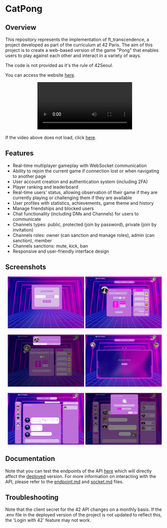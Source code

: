 # CatPong

## Overview

This repository represents the implementation of ft_transcendence, a project developed as part of the curriculum at 42 Paris. The aim of this project is to create a web-based version of the game "Pong" that enables users to play against each other and interact in a variety of ways.

The code is not provided as it's the rule of 42Seoul.

You can access the website [here](https://cat-pong.com).

<div align="center">
  <video src="https://github.com/whazami/catpong/assets/44798789/90264a2e-1708-4aa4-a49d-18f8dcd66ee6">
  Your browser does not support videos but you can watch the CatPong's Demo <a href="https://dl.dropboxusercontent.com/scl/fi/hqb4n7u13gp8scrpk2c5r/CatPongDemo.mp4?rlkey=skj7ahit0n518807r1zev9r8o&dl=0">here</a>.
  </video>
</div>

If the video above does not load, click [here](https://dl.dropboxusercontent.com/scl/fi/hqb4n7u13gp8scrpk2c5r/CatPongDemo.mp4?rlkey=skj7ahit0n518807r1zev9r8o&dl=0).

## Features

* Real-time multiplayer gameplay with WebSocket communication
* Ability to rejoin the current game if connection lost or when navigating to another page
* User account creation and authentication system (including 2FA)
* Player ranking and leaderboard
* Real-time users' status, allowing observation of their game if they are currently playing or challenging them if they are available
* User profiles with statistics, achievements, game theme and history
* Manage friendships and blocked users
* Chat functionality (including DMs and Channels) for users to communicate
* Channels types: public, protected (join by password), private (join by invitation)
* Channels roles: owner (can sanction and manage roles), admin (can sanction), member
* Channels sanctions: mute, kick, ban
* Responsive and user-friendly interface design

## Screenshots

<div align="center">
  <img src="screenshots/tfa.png" width="48%" />
  <img src="screenshots/other-profile.png" width="48%" /> 
</div>
<br>
<div align="center">
  <img src="screenshots/challenge.png" width="48%" />
  <img src="screenshots/end-of-game.png" width="48%" /> 
</div>
<br>
<div align="center">
  <img src="screenshots/catpong-team.png" width="48%" />
  <img src="screenshots/create-channel.png" width="48%" /> 
</div>

## Documentation

Note that you can test the endpoints of the API [here](https://api.cat-pong.com) which will directly affect the [deployed](https://cat-pong.com) version. For more information on interacting with the API, please refer to the [endpoint.md](endpoint.md) and [socket.md](socket.md) files.

## Troubleshooting

Note that the client secret for the 42 API changes on a monthly basis. If the .env file in the deployed version of the project is not updated to reflect this, the 'Login with 42' feature may not work.
